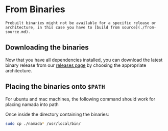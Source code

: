 # From Binaries

```admonish warning
Prebuilt binaries might not be available for a specific release or architecture, in this case you have to [build from source](./from-source.md).
```

## Downloading the binaries

Now that you have all dependencies installed, you can download the latest binary release from our [releases page](https://github.com/anoma/namada/releases) by choosing the appropriate architecture.

## Placing the binaries onto `$PATH`
For ubuntu and mac machines, the following command should work for placing namada into path

Once inside the directory containing the binaries:
```bash
sudo cp ./namada* /usr/local/bin/
```